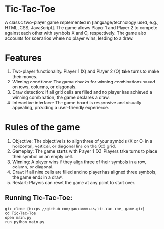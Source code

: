 # Tic-Tac-Toe

A classic two-player game implemented in [language/technology used, e.g., HTML, CSS, JavaScript]. The game allows Player 1 and Player 2 to compete against each other with symbols X and O, respectively. The game also accounts for scenarios where no player wins, leading to a draw.

# Features 

1. Two-player functionality: Player 1 (X) and Player 2 (O) take turns to make their moves.
2. Winning conditions: The game checks for winning combinations based on rows, columns, or diagonals.
3. Draw detection: If all grid cells are filled and no player has achieved a winning combination, the game declares a draw.
4. Interactive interface: The game board is responsive and visually appealing, providing a user-friendly experience.

# Rules of the game 

1. Objective: The objective is to align three of your symbols (X or O) in a horizontal, vertical, or diagonal line on the 3x3 grid.
2. Gameplay:
    The game starts with Player 1 (X).
    Players take turns to place their symbol on an empty cell.
3. Winning: A player wins if they align three of their symbols in a row, column, or diagonal.
4. Draw: If all nine cells are filled and no player has aligned three symbols, the game ends in a draw.
5. Restart: Players can reset the game at any point to start over.

## Running Tic-Tac-Toe:

```
git clone [https://github.com/gautammm123/Tic-Tac-Toe_-game.git]
cd Tic-Tac-Toe
open main.py
run python main.py
```


